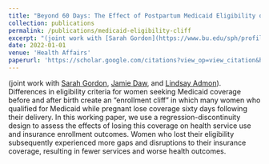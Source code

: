 ```yaml
---
title: "Beyond 60 Days: The Effect of Postpartum Medicaid Eligibility on Continuity of Insurance Enrollment"
collection: publications
permalink: /publications/medicaid-eligibility-cliff
excerpt: "(joint work with [Sarah Gordon](https://www.bu.edu/sph/profile/sarah-gordon/), [Jamie Daw](https://www.publichealth.columbia.edu/people/our-faculty/jrd2199), and [Lindsay Admon](https://www.uofmhealth.org/profile/4360/lindsay-kennedy-admon-md-msc)). Differences in eligibility criteria for women seeking Medicaid coverage before and after birth create an “enrollment cliff” in which many women who qualified for Medicaid while pregnant lose coverage sixty days following their delivery. In this working paper, we use a regression-discontinuity design to assess the effects of losing this coverage on health service use and insurance enrollment outcomes. Women who lost their eligibility subsequently experienced more gaps and disruptions to their insurance coverage, resulting in fewer services and worse health outcomes."
date: 2022-01-01
venue: 'Health Affairs'
paperurl: 'https://scholar.google.com/citations?view_op=view_citation&hl=en&user=Ks-_ZlIAAAAJ&alert_preview_top_rm=2&citation_for_view=Ks-_ZlIAAAAJ:mB3voiENLucC'
---
```


(joint work with [Sarah Gordon](https://www.bu.edu/sph/profile/sarah-gordon/), [Jamie Daw](https://www.publichealth.columbia.edu/people/our-faculty/jrd2199), and [Lindsay Admon](https://www.uofmhealth.org/profile/4360/lindsay-kennedy-admon-md-msc)). Differences in eligibility criteria for women seeking Medicaid coverage before and after birth create an “enrollment cliff” in which many women who qualified for Medicaid while pregnant lose coverage sixty days following their delivery. In this working paper, we use a regression-discontinuity design to assess the effects of losing this coverage on health service use and insurance enrollment outcomes. Women who lost their eligibility subsequently experienced more gaps and disruptions to their insurance coverage, resulting in fewer services and worse health outcomes. 
